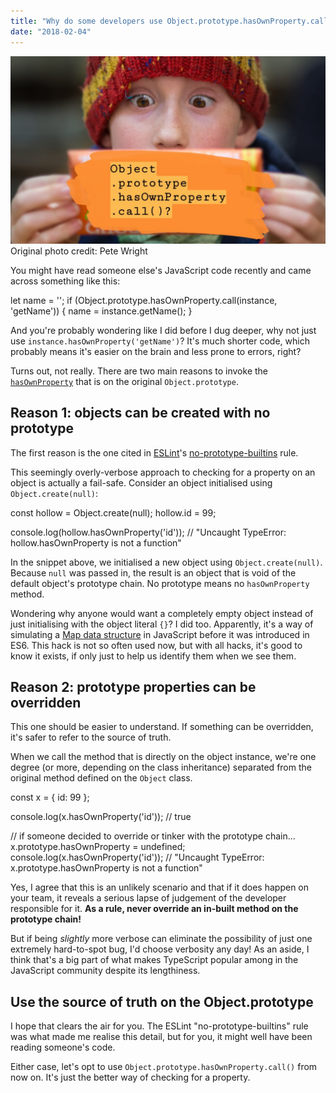 ```yaml
---
title: "Why do some developers use Object.prototype.hasOwnProperty.call()?"
date: "2018-02-04"
---
```


![BSP object hasownproperty](images/BSP-object-hasownproperty-1024x610.jpg) Original photo credit: Pete Wright

You might have read someone else's JavaScript code recently and came across something like this:

let name = '';
if (Object.prototype.hasOwnProperty.call(instance, 'getName')) {
    name = instance.getName();
}

And you're probably wondering like I did before I dug deeper, why not just use `instance.hasOwnProperty('getName')`? It's much shorter code, which probably means it's easier on the brain and less prone to errors, right?

Turns out, not really. There are two main reasons to invoke the [`hasOwnProperty`](https://developer.mozilla.org/en-US/docs/Web/JavaScript/Reference/Global_Objects/Object/hasOwnProperty) that is on the original `Object.prototype`.

## Reason 1: objects can be created with no prototype

The first reason is the one cited in [ESLint](https://eslint.org/docs/user-guide/getting-started)'s [no-prototype-builtins](https://eslint.org/docs/rules/no-prototype-builtins) rule.

This seemingly overly-verbose approach to checking for a property on an object is actually a fail-safe. Consider an object initialised using `Object.create(null)`:

const hollow = Object.create(null);
hollow.id = 99;

console.log(hollow.hasOwnProperty('id'));
// "Uncaught TypeError: hollow.hasOwnProperty is not a function"

In the snippet above, we initialised a new object using `Object.create(null)`. Because `null` was passed in, the result is an object that is void of the default object's prototype chain. No prototype means no `hasOwnProperty` method.

Wondering why anyone would want a completely empty object instead of just initialising with the object literal `{}`? I did too. Apparently, it's a way of simulating a [Map data structure](https://developer.mozilla.org/en-US/docs/Web/JavaScript/Reference/Global_Objects/Map) in JavaScript before it was introduced in ES6. This hack is not so often used now, but with all hacks, it's good to know it exists, if only just to help us identify them when we see them.

## Reason 2: prototype properties can be overridden

This one should be easier to understand. If something can be overridden, it's safer to refer to the source of truth.

When we call the method that is directly on the object instance, we're one degree (or more, depending on the class inheritance) separated from the original method defined on the `Object` class.

const x = {
    id: 99
};

console.log(x.hasOwnProperty('id'));
// true

// if someone decided to override or tinker with the prototype chain...
x.prototype.hasOwnProperty = undefined;
console.log(x.hasOwnProperty('id'));
// "Uncaught TypeError: x.prototype.hasOwnProperty is not a function"

Yes, I agree that this is an unlikely scenario and that if it does happen on your team, it reveals a serious lapse of judgement of the developer responsible for it. **As a rule, never override an in-built method on the prototype chain!**

But if being _slightly_ more verbose can eliminate the possibility of just one extremely hard-to-spot bug, I'd choose verbosity any day! As an aside, I think that's a big part of what makes TypeScript popular among in the JavaScript community despite its lengthiness.

## Use the source of truth on the Object.prototype

I hope that clears the air for you. The ESLint "no-prototype-builtins" rule was what made me realise this detail, but for you, it might well have been reading someone's code.

Either case, let's opt to use `Object.prototype.hasOwnProperty.call()` from now on. It's just the better way of checking for a property.
